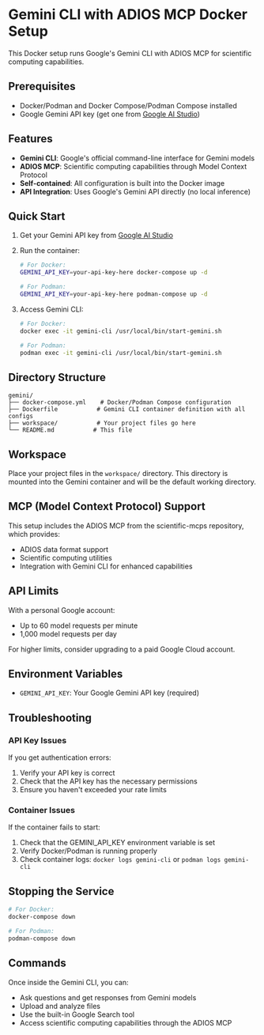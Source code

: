 # Gemini CLI with ADIOS MCP Docker Setup

This Docker setup runs Google's Gemini CLI with ADIOS MCP for scientific computing capabilities.

## Prerequisites

- Docker/Podman and Docker Compose/Podman Compose installed
- Google Gemini API key (get one from [Google AI Studio](https://aistudio.google.com/))

## Features

- **Gemini CLI**: Google's official command-line interface for Gemini models
- **ADIOS MCP**: Scientific computing capabilities through Model Context Protocol
- **Self-contained**: All configuration is built into the Docker image
- **API Integration**: Uses Google's Gemini API directly (no local inference)

## Quick Start

1. Get your Gemini API key from [Google AI Studio](https://aistudio.google.com/)

2. Run the container:
   ```bash
   # For Docker:
   GEMINI_API_KEY=your-api-key-here docker-compose up -d
   
   # For Podman:
   GEMINI_API_KEY=your-api-key-here podman-compose up -d
   ```

3. Access Gemini CLI:
   ```bash
   # For Docker:
   docker exec -it gemini-cli /usr/local/bin/start-gemini.sh
   
   # For Podman:
   podman exec -it gemini-cli /usr/local/bin/start-gemini.sh
   ```

## Directory Structure

```
gemini/
├── docker-compose.yml    # Docker/Podman Compose configuration
├── Dockerfile           # Gemini CLI container definition with all configs
├── workspace/           # Your project files go here
└── README.md           # This file
```

## Workspace

Place your project files in the `workspace/` directory. This directory is mounted into the Gemini container and will be the default working directory.

## MCP (Model Context Protocol) Support

This setup includes the ADIOS MCP from the scientific-mcps repository, which provides:
- ADIOS data format support
- Scientific computing utilities
- Integration with Gemini CLI for enhanced capabilities

## API Limits

With a personal Google account:
- Up to 60 model requests per minute
- 1,000 model requests per day

For higher limits, consider upgrading to a paid Google Cloud account.

## Environment Variables

- `GEMINI_API_KEY`: Your Google Gemini API key (required)

## Troubleshooting

### API Key Issues

If you get authentication errors:
1. Verify your API key is correct
2. Check that the API key has the necessary permissions
3. Ensure you haven't exceeded your rate limits

### Container Issues

If the container fails to start:
1. Check that the GEMINI_API_KEY environment variable is set
2. Verify Docker/Podman is running properly
3. Check container logs: `docker logs gemini-cli` or `podman logs gemini-cli`

## Stopping the Service

```bash
# For Docker:
docker-compose down

# For Podman:
podman-compose down
```

## Commands

Once inside the Gemini CLI, you can:
- Ask questions and get responses from Gemini models
- Upload and analyze files
- Use the built-in Google Search tool
- Access scientific computing capabilities through the ADIOS MCP
